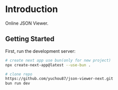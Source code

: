 # Introduction

Online JSON Viewer.

## Getting Started

First, run the development server:

```bash
# create next app use bun(only for new project)
npx create-next-app@latest --use-bun .

# clone repo
https://github.com/yuchou87/json-viewer-next.git
bun run dev
```
